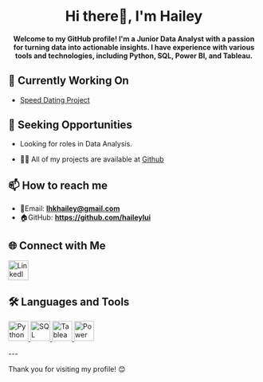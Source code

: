 <h1 align="center">Hi there👋, I'm Hailey</h1>
<h4 align="center">Welcome to my GitHub profile! I'm a Junior Data Analyst with a passion for turning data into actionable insights. I have experience with various tools and technologies, including Python, SQL, Power BI, and Tableau.</h4>


## 🚀 Currently Working On
- [Speed Dating Project](https://github.com/haileylui/speed_dating_project.git)

## 💼 Seeking Opportunities
- Looking for roles in Data Analysis.

- 👨‍💻 All of my projects are available at [Github](https://github.com/haileylui)

## 📫 How to reach me
- 📧Email: **lhkhailey@gmail.com**
- 🏠GitHub: **https://github.com/haileylui**

## 🌐 Connect with Me
<p>
  <a href="https://www.linkedin.com/in/hailey-lui" target="_blank">
    <img src="https://img.icons8.com/color/48/000000/linkedin-circled.png" alt="LinkedIn" width="40" height="40"/>
  </a>
</p>

## 🛠 Languages and Tools

<p>
  <a href="https://www.python.org" target="_blank">
    <img src="https://img.icons8.com/color/48/000000/python.png" alt="Python" width="40" height="40"/>
  </a>
  <a href="https://www.mysql.com" target="_blank">
    <img src="https://img.icons8.com/color/48/000000/sql.png" alt="SQL" width="40" height="40"/>
  </a>
  <a href="https://www.tableau.com" target="_blank">
    <img src="https://img.icons8.com/color/48/000000/tableau-software.png" alt="Tableau" width="40" height="40"/>
  </a>
  <a href="https://powerbi.microsoft.com" target="_blank">
    <img src="https://img.icons8.com/color/48/000000/power-bi.png" alt="Power BI" width="40" height="40"/>
  </a>
</p>
---

Thank you for visiting my profile! 😊

